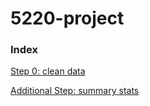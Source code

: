 # 5220-project

### Index
[Step 0: clean data](data_clean/data_clean.R)





[Additional Step: summary stats](summary_stats/summary_stats.Rmd)
